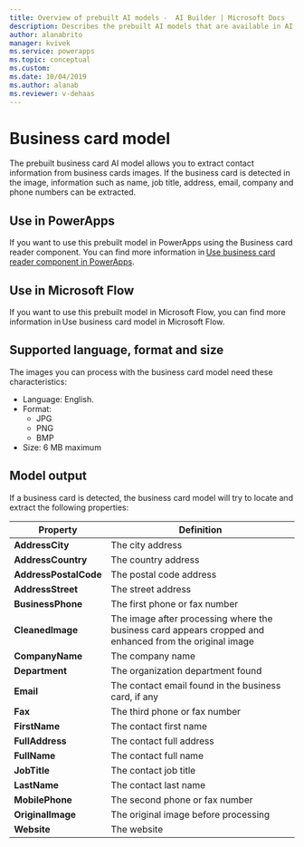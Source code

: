 ```yaml
---
title: Overview of prebuilt AI models -  AI Builder | Microsoft Docs
description: Describes the prebuilt AI models that are available in AI Builder.
author: alanabrito
manager: kvivek
ms.service: powerapps
ms.topic: conceptual
ms.custom: 
ms.date: 10/04/2019
ms.author: alanab
ms.reviewer: v-dehaas
---
```


# Business card model

The prebuilt business card AI model allows you to extract contact information from business cards images. If the business card is detected in the image, information such as name, job title, address, email, company and phone numbers can be extracted.


## Use in PowerApps

If you want to use this prebuilt model in PowerApps using the Business card reader component. You can find more information in [Use business card reader component in PowerApps](business-card-reader-component-in-powerapps.md).

## Use in Microsoft Flow

If you want to use this prebuilt model in Microsoft Flow, you can find more information in Use business card model in Microsoft Flow.
 
## Supported language, format and size

The images you can process with the business card model need these characteristics:

- Language: English.  
- Format: 
    - JPG 
    - PNG 
    - BMP 
- Size: 6 MB maximum 
 
## Model output 
If a business card is detected, the business card model will try to locate and extract the following properties:

|Property |Definition  |
|---------|---------|
| **AddressCity**| The city address|
| **AddressCountry**| The country address|
| **AddressPostalCode**| The postal code address|
| **AddressStreet**| The street address|
| **BusinessPhone**| The first phone or fax number|
| **CleanedImage**| The image after processing where the business card appears cropped and enhanced from the original image|
| **CompanyName**| The company name|
| **Department**| The organization department found|
| **Email**| The contact email found in the business card, if any|
| **Fax**| The third phone or fax number|
| **FirstName**| The contact first name|
| **FullAddress**| The contact full address|
| **FullName**| The contact full name|
| **JobTitle**| The contact job title|
| **LastName**| The contact last name|
| **MobilePhone**| The second phone or fax number|
| **OriginalImage**| The original image before processing|
| **Website**| The website|
